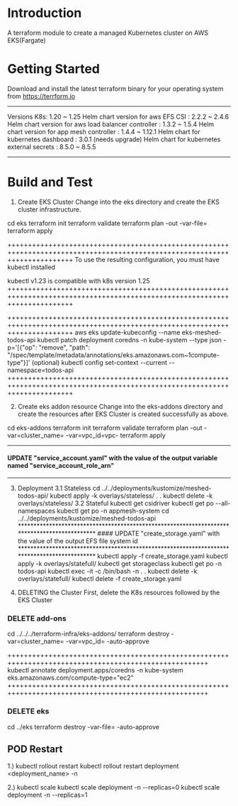 # Introduction 
A terraform module to create a managed Kubernetes cluster on AWS EKS(Fargate)

# Getting Started
Download and install the latest terraform binary for your operating system from https://terrform.io

*******************************
Versions
K8s: 1.20 ~ 1.25
Helm chart version for aws EFS CSI : 2.2.2 ~ 2.4.6
Helm chart version for aws load balancer controller : 1.3.2 ~ 1.5.4
Helm chart version for app mesh controller : 1.4.4 ~ 1.12.1
Helm chart for kubernetes dashboard : 3.0.1 (needs upgrade)
Helm chart for kubernetes external secrets : 8.5.0 ~ 8.5.5
*******************************

# Build and Test

1. Create EKS Cluster
Change into the eks directory and create the EKS cluster infrastructure.

cd eks
terraform init
terraform validate
terraform plan -out <FILENAME1> -var-file=<FILENAME>
terraform apply <FILENAME1>

++++++++++++++++++++++++++++++++++++++++++++++++++++++++++++++++++++++++++++++++++++++++++++++++++++++++++++++++++++++++++++
To use the resulting configuration, you must have kubectl installed

kubectl v1.23 is compatible with k8s version 1.25
++++++++++++++++++++++++++++++++++++++++++++++++++++++++++++++++++++++++++++++++++++++++++++++++++++++++++++++++++++++++++++

++++++++++++++++++++++++++++++++++++++++++++++++++++++++++++++++++++++++++++++++++++++++++++++++++++++++++++++++++++++++++++
aws eks update-kubeconfig --name eks-meshed-todos-api
kubectl patch deployment coredns -n kube-system --type json -p='[{"op": "remove", "path": "/spec/template/metadata/annotations/eks.amazonaws.com~1compute-type"}]'
(optional) kubectl config set-context --current --namespace=todos-api
++++++++++++++++++++++++++++++++++++++++++++++++++++++++++++++++++++++++++++++++++++++++++++++++++++++++++++++++++++++++++++

2. Create eks addon resource
Change into the eks-addons directory and create the resources after EKS Cluster is created successfully as above.

cd eks-addons
terraform init
terraform validate
terraform plan -out <FILENAME2> -var=cluster_name=<CLUSTERNAME> -var=vpc_id=vpc-<ID> 
terraform apply <FILENAME2>

*******************************
####  UPDATE "service_account.yaml" with the value of the output variable named "service_account_role_arn" 
*******************************

3. Deployment
    3.1 Stateless
        cd ../../deployments/kustomize/meshed-todos-api/
        kubectl apply -k overlays/stateless/
        .
        .
        kubectl delete -k overlays/stateless/
    3.2 Stateful
        kubectl get csidriver
        kubectl get po --all-namespaces
        kubectl get po -n appmesh-system
        cd ../../deployments/kustomize/meshed-todos-api
            *********************************************************************************************
            ####  UPDATE "create_storage.yaml" with the value of the output EFS file system id 
            *********************************************************************************************
            kubectl apply -f create_storage.yaml
            kubectl apply -k overlays/statefull/
        kubectl get storageclass
        kubectl get po -n todos-api
        kubectl exec -it <POD> -c <CONTAINER> /bin/bash -n <NS>
        .
        .
        kubectl delete -k overlays/statefull/
        kubectl delete -f create_storage.yaml

4. DELETING the Cluster
First, delete the K8s resources followed by the EKS Cluster

### DELETE add-ons
cd ../../../terraform-infra/eks-addons/
terraform destroy -var=cluster_name=<CLUSTERNAME> -var=vpc_id=<VPCID> -auto-approve

+++++++++++++++++++++++++++++++++++++++++++++++++++++++++++++++++++++++++++++++++++++++++++++++++++++++
kubectl annotate deployment.apps/coredns -n kube-system eks.amazonaws.com/compute-type="ec2"
+++++++++++++++++++++++++++++++++++++++++++++++++++++++++++++++++++++++++++++++++++++++++++++++++++++++

### DELETE eks
cd ../eks
terraform destroy -var-file=<FILENAME> -auto-approve



POD Restart
-----------------
1.) kubectl rollout restart
    kubectl rollout restart deployment <deployment_name> -n <namespace>

2.) kubectl scale
    kubectl scale deployment <deployment name> -n <namespace> --replicas=0
    kubectl scale deployment <deployment name> -n <namespace> --replicas=1